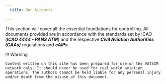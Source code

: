```yaml
---
  title: Our Airports

---
```

This section will cover all the essential foundations for controlling. All documents provided are in accordance with the standards set by ICAO (***ICAO 4444 - PANS ATM***) and the respective ***Civil Aviation Authorities (CAAs)*** regulations and ***eAIPs***.

!!! Warning 

    Content written on this site has been prepared for use on the VATSIM network only. It should never be used for real world aviation operations. The authors cannot be held liable for any personal injury and/or death from the misuse of this document.
